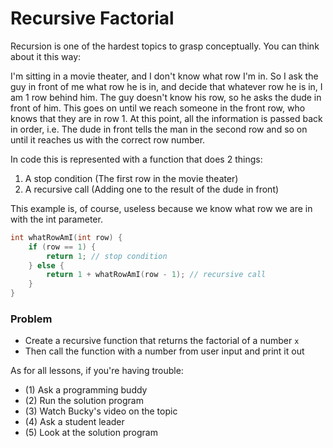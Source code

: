# Recursive Factorial

Recursion is one of the hardest topics to grasp conceptually. You can think about it this way:


I'm sitting in a movie theater, and I don't know what row I'm in. So I ask the guy in front of me what row he is in, and decide that whatever row he is in, I am 1 row behind him.  The guy doesn't know his row, so he asks the dude in front of him. This goes on until we reach someone in the front row, who knows that they are in row 1. At this point, all the information is passed back in order, i.e. The dude in front tells the man in the second row and so on until it reaches us with the correct row number.

In code this is represented with a function that does 2 things:

1) A stop condition (The first row in the movie theater)
2) A recursive call (Adding one to the result of the dude in front)

This example is, of course, useless because we know what row we are in with the int parameter.

```cpp
int whatRowAmI(int row) {
    if (row == 1) {
        return 1; // stop condition
    } else {
        return 1 + whatRowAmI(row - 1); // recursive call
    }
}
```

### Problem

+ Create a recursive function that returns the factorial of a number `x`
+ Then call the function with a number from user input and print it out

As for all lessons, if you're having trouble:
- (1) Ask a programming buddy
- (2) Run the solution program
- (3) Watch Bucky's video on the topic
- (4) Ask a student leader
- (5) Look at the solution program